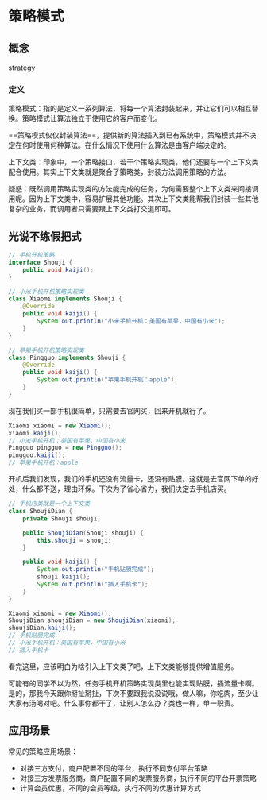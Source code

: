 # 策略模式


## 概念

strategy

### 定义

策略模式：指的是定义一系列算法，将每一个算法封装起来，并让它们可以相互替换。策略模式让算法独立于使用它的客户而变化。

==策略模式仅仅封装算法==，提供新的算法插入到已有系统中，策略模式并不决定在何时使用何种算法。在什么情况下使用什么算法是由客户端决定的。

上下文类：印象中，一个策略接口，若干个策略实现类，他们还要与一个上下文类配合使用。其实上下文类就是聚合了策略类，封装方法调用策略的方法。

疑惑：既然调用策略实现类的方法能完成的任务，为何需要整个上下文类来间接调用呢。因为上下文类中，容易扩展其他功能。其次上下文类能帮我们封装一些其他复杂的业务，而调用者只需要跟上下文类打交道即可。

## 光说不练假把式

```java
// 手机开机策略
interface Shouji {
    public void kaiji();
}

// 小米手机开机策略实现类
class Xiaomi implements Shouji {
    @Override
    public void kaiji() {
        System.out.println("小米手机开机：美国有苹果，中国有小米");
    }
}

// 苹果手机开机策略实现类
class Pingguo implements Shouji {
    @Override
    public void kaiji() {
        System.out.println("苹果手机开机：apple");
    }
}
```

现在我们买一部手机很简单，只需要去官网买，回来开机就行了。

```java
Xiaomi xiaomi = new Xiaomi();
xiaomi.kaiji();
// 小米手机开机：美国有苹果，中国有小米
Pingguo pingguo = new Pingguo();
pingguo.kaiji();
// 苹果手机开机：apple
```

开机后我们发现，我们的手机还没有流量卡，还没有贴膜。这就是去官网下单的好处，什么都不送，理由环保。下次为了省心省力，我们决定去手机店买。

```java
// 手机店类就是一个上下文类
class ShoujiDian {
    private Shouji shouji;

    public ShoujiDian(Shouji shouji) {
        this.shouji = shouji;
    }

    public void kaiji() {
        System.out.println("手机贴膜完成");
        shouji.kaiji();
        System.out.println("插入手机卡");
    }
}

Xiaomi xiaomi = new Xiaomi();
ShoujiDian shoujiDian = new ShoujiDian(xiaomi);
shoujiDian.kaiji();
// 手机贴膜完成
// 小米手机开机：美国有苹果，中国有小米
// 插入手机卡
```

看完这里，应该明白为啥引入上下文类了吧，上下文类能够提供增值服务。

可能有的同学不以为然，任务手机开机策略实现类里也能实现贴膜，插流量卡啊。是的，那我今天跟你掰扯掰扯，下次不要跟我说没说哦，做人嘛，你吃肉，至少让大家有汤喝对吧。什么事你都干了，让别人怎么办？类也一样，单一职责。

## 应用场景

常见的策略应用场景：

- 对接三方支付，商户配置不同的平台，执行不同支付平台策略
- 对接三方发票服务商，商户配置不同的发票服务商，执行不同的平台开票策略
- 计算会员优惠，不同的会员等级，执行不同的优惠计算方式


